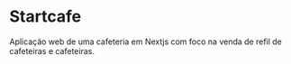 # Startcafe

Aplicação web de uma cafeteria em Nextjs com foco na venda de refil de cafeteiras e cafeteiras.